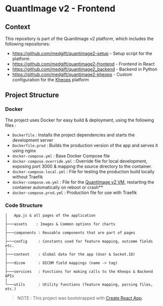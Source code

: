 # QuantImage v2 - Frontend

## Context

This repository is part of the QuantImage v2 platform, which includes the following repositories:

- https://github.com/medgift/quantimage2-setup - Setup script for the platform
- https://github.com/medgift/quantimage2-frontend - Frontend in React
- https://github.com/medgift/quantimage2_backend - Backend in Python
- https://github.com/medgift/quantimage2-kheops - Custom configuration for the [Kheops](https://kheops.online) platform

## Project Structure

### Docker

The project uses Docker for easy build & deployment, using the following files :

- `Dockerfile` : Installs the project dependencies and starts the development server
- `Dockerfile.prod` : Builds the production version of the app and serves it using nginx
- `docker-compose.yml` : Base Docker Compose file
- `docker-compose.override.yml` : Override file for local development, exposing port 3000 & mapping the source directory to the container.
- `docker-compose.local.yml` : File for testing the production build locally without Traefik
- `docker-compose.vm.yml` : File for the [QuantImage v2 VM](https://medgift.github.io/quantimage-v2-info/#getting-started), restarting the container automatically on reboot or crash**
- `docker-compose.prod.yml` : Production file for use with Traefik

### Code Structure

```
│   App.js & all pages of the application
│
├───assets    : Images & Common options for charts
│
├───components : Reusable components that are part of pages
│
├───config     : Constants used for feature mapping, outcome fields etc.
│
├───context    : Global data for the app (User & Socket.IO)
│
├───dicom      : DICOM field mappings (name -> tag)
│
├───services   : Functions for making calls to the Kheops & Backend APIs
|
└───utils      : Utility functions (feature mapping, parsing files, etc.)
```

> NOTE : This project was bootstrapped with [Create React App](https://github.com/facebook/create-react-app).
